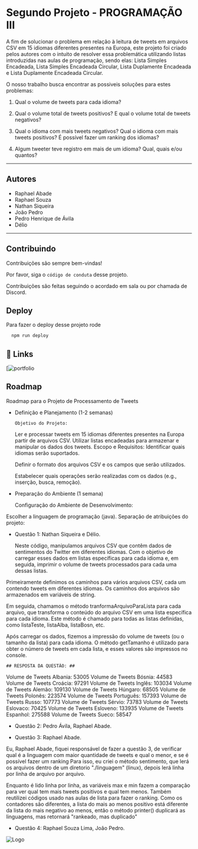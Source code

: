 
# Segundo Projeto - PROGRAMAÇÃO III

A fim de solucionar o problema em relação à leitura de tweets em arquivos CSV em 15 idiomas diferentes presentes na Europa, este projeto foi criado pelos autores com o intuito de resolver essa problemática utilizando listas introduzidas nas aulas de programação, sendo elas: Lista Simples Encadeada, Lista Simples Encadeada Circular, Lista Duplamente Encadeada e Lista Duplamente Encadeada Circular.

O nosso  trabalho busca encontrar as possiveis soluções para estes problemas: 

1) Qual o volume de tweets para cada idioma?

2) Qual o volume total de tweets positivos? E qual o volume total de tweets negativos?

3) Qual o idioma com mais tweets negativos? Qual o idioma com mais tweets positivos? É
possível fazer um ranking dos idiomas?

4) Algum tweeter teve registro em mais de um idioma? Qual, quais e/ou quantos?

-------------------------------------------------------------------------
## Autores

- Raphael Abade
- Raphael Souza
- Nathan Siqueira
- João Pedro
- Pedro Henrique de Ávila
- Délio


-------------------------------------------------------------------------

## Contribuindo

Contribuições são sempre bem-vindas!

Por favor, siga o `código de conduta` desse projeto.

Contribuições são feitas seguindo o acordado em sala ou por chamada de Discord.

## Deploy

Para fazer o deploy desse projeto rode

```bash
  npm run deploy
```


## 🔗 Links
[![portfolio](https://github.com/raphaelslima/Prog3_IFMG)


## Roadmap

Roadmap para o Projeto de Processamento de Tweets
- Definição e Planejamento (1-2 semanas)

      Objetivo do Projeto:

  Ler e processar tweets em 15 idiomas diferentes presentes na Europa partir de arquivos CSV. Utilizar listas encadeadas para armazenar e manipular os dados dos tweets.
    Escopo e Requisitos:
  Identificar quais idiomas serão suportados.
  
  Definir o formato dos arquivos CSV e os campos que serão utilizados.
  
  Estabelecer quais operações serão realizadas com os dados (e.g., inserção, busca, remoção).

- Preparação do Ambiente (1 semana)

    Configuração do Ambiente de Desenvolvimento:

Escolher a linguagem de programação (java).
  Separação de atribuições do projeto:

  - Questão 1: Nathan Siqueira e Délio.

    Neste código, manipulamos arquivos CSV que contêm dados de sentimentos do Twitter em diferentes idiomas. Com o objetivo de carregar esses dados em listas específicas para cada idioma e, em seguida, imprimir o volume de tweets processados para cada uma dessas listas. 

Primeiramente definimos os caminhos para vários arquivos CSV, cada um contendo tweets em diferentes idiomas. Os caminhos dos arquivos são armazenados em variáveis de string. 

Em seguida, chamamos o método tranformaArquivoParaLista para cada arquivo, que transforma o conteúdo do arquivo CSV em uma lista específica para cada idioma. Este método é chamado para todas as listas definidas, como listaTeste, listaAlba, listaBosn, etc.

Após carregar os dados, fizemos a impressão do volume de tweets (ou o tamanho da lista) para cada idioma. O método getTamanho é utilizado para obter o número de tweets em cada lista, e esses valores são impressos no console.

    ## RESPOSTA DA QUESTÃO: ##

  Volume de Tweets Albania: 53005
  Volume de Tweets Bósnia: 44583
  Volume de Tweets Croácia: 97291
  Volume de Tweets Inglês: 103034
  Volume de Tweets Alemão: 109130
  Volume de Tweets Húngaro: 68505
  Volume de Tweets Polonês: 223574
  Volume de Tweets Português: 157393
  Volume de Tweets Russo: 107773
  Volume de Tweets Sérvio: 73783
  Volume de Tweets Eslovaco: 70425
  Volume de Tweets Esloveno: 133935
  Volume de Tweets Espanhol: 275588
  Volume de Tweets Sueco: 58547

  - Questão 2: Pedro Ávila, Raphael Abade.
  
  - Questão 3: Raphael Abade.

  Eu, Raphael Abade, fiquei responsável de fazer a questão 3, de verificar qual é a linguagem com maior quantidade de tweets e qual o menor, e se é possível fazer um ranking
Para isso, eu criei o método sentimento, que lerá os arquivos dentro de um diretorio "./linguagem" (linux), depois lerá linha por linha de arquivo por arquivo.

  Enquanto é lido linha por linha, as variáveis max e min fazem a comparação para ver qual tem mais tweets positivos e qual tem menos. Também reutilizei códigos usado nas aulas de lista para fazer o ranking. Como os contadores são diferentes, a lista do mais ao menos positivo está diferente da lista do mais negativo ao menos, então o método printer() duplicará as linguagens, mas retornará "rankeado, mas duplicado"

  - Questão 4: Raphael Souza Lima, Joâo Pedro.


![Logo](https://logodix.com/logo/1002814.png)



